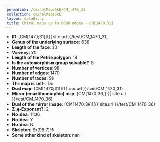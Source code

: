 ```yaml
--- 
 permalink: /chiralMaps6kE/CM_1470_31 
 collection: chiralMaps6kE
 layout: dataEntry
 title: Chiral maps up to 6000 edges - CM[1470;31]
---
```


- **ID**: [CM[1470;31]]({{ site.url }}/test/CM_1470_31)
- **Genus of the underlying surface**: 638
- **Length of the face**: 30
- **Valency**: 30
- **Length of the Petrie polygon**: 14
- **Is the automorphism group solvable?**: S
- **Number of vertices**: 98
- **Number of edges**: 1470
- **Number of faces**: 98
- **The map is self-**: Du
- **Dual map**: [CM[1470;31]]({{ site.url }}/test/CM_1470_31)
- **Mirror (enantihomorphic) map**: [CM[1470;36]]({{ site.url }}/test/CM_1470_36)
- **Dual of the mirror image**: [CM[1470;36]]({{ site.url }}/test/CM_1470_36)
- **Z_q-Exponent?**: 2
- **No idea**:  11:36
- **No idea**: Y
- **No idea**: N
- **Skeleton**: Sk(98;7)^5
- **Some other kind of skeleton**: nan
